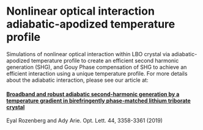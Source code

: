 # Nonlinear optical interaction adiabatic-apodized temperature profile
Simulations of nonlinear optical interaction within LBO crystal via adiabatic-apodized temperature profile to create an efficient second harmonic generation (SHG), and Gouy Phase compensation of SHG to achieve an efficient interaction using a unique temperature profile.
For more details about the adiabatic interaction, please see our article at:
#### [Broadband and robust adiabatic second-harmonic generation by a temperature gradient in birefringently phase-matched lithium triborate crystal](https://www.osapublishing.org/ol/abstract.cfm?uri=ol-44-13-3358)
Eyal Rozenberg and Ady Arie. Opt. Lett. 44, 3358-3361 (2019)
